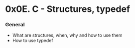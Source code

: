 # 0x0E. C - Structures, typedef

### General
* What are structures, when, why and how to use them
* How to use typedef
